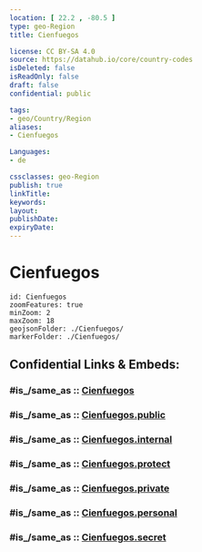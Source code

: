 ```yaml
---
location: [ 22.2 , -80.5 ] 
type: geo-Region
title: Cienfuegos

license: CC BY-SA 4.0
source: https://datahub.io/core/country-codes
isDeleted: false
isReadOnly: false
draft: false
confidential: public

tags:
- geo/Country/Region
aliases:
- Cienfuegos

Languages:
- de

cssclasses: geo-Region
publish: true
linkTitle: 
keywords: 
layout: 
publishDate: 
expiryDate: 
---
```


# Cienfuegos

```leaflet
id: Cienfuegos
zoomFeatures: true 
minZoom: 2 
maxZoom: 18
geojsonFolder: ./Cienfuegos/
markerFolder: ./Cienfuegos/
```


## Confidential Links & Embeds: 

### #is_/same_as :: [Cienfuegos](/_Standards/Earth/Continent/America~Caribbean/Cuba/provinces~Cuba/Cienfuegos.md) 

### #is_/same_as :: [Cienfuegos.public](/_public/Earth/Continent/America~Caribbean/Cuba/provinces~Cuba/Cienfuegos.public.md) 

### #is_/same_as :: [Cienfuegos.internal](/_internal/Earth/Continent/America~Caribbean/Cuba/provinces~Cuba/Cienfuegos.internal.md) 

### #is_/same_as :: [Cienfuegos.protect](/_protect/Earth/Continent/America~Caribbean/Cuba/provinces~Cuba/Cienfuegos.protect.md) 

### #is_/same_as :: [Cienfuegos.private](/_private/Earth/Continent/America~Caribbean/Cuba/provinces~Cuba/Cienfuegos.private.md) 

### #is_/same_as :: [Cienfuegos.personal](/_personal/Earth/Continent/America~Caribbean/Cuba/provinces~Cuba/Cienfuegos.personal.md) 

### #is_/same_as :: [Cienfuegos.secret](/_secret/Earth/Continent/America~Caribbean/Cuba/provinces~Cuba/Cienfuegos.secret.md)

